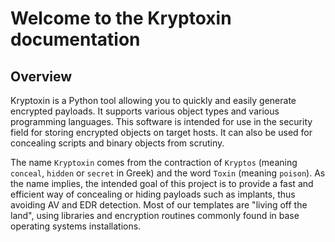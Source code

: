 # Welcome to the Kryptoxin documentation

## Overview

Kryptoxin is a Python tool allowing you to quickly and easily generate encrypted payloads. It supports various object types and various programming languages. This software is intended for use in the security field for storing encrypted objects on target hosts. It can also be used for concealing scripts and binary objects from scrutiny.

The name `Kryptoxin` comes from the contraction of `Kryptos` (meaning `conceal`, `hidden` or `secret` in Greek) and the word `Toxin` (meaning `poison`). As the name implies, the intended goal of this project is to provide a fast and efficient way of concealing or hiding payloads such as implants, thus avoiding AV and EDR detection. Most of our templates are "living off the land", using libraries and encryption routines commonly found in base operating systems installations.
